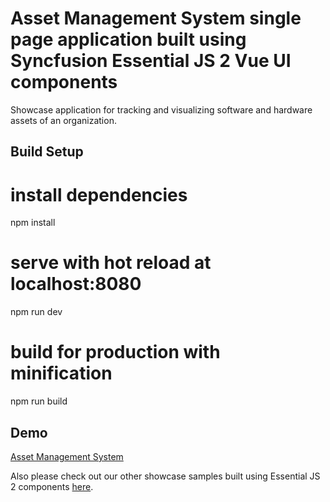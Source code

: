 # Asset Management System single page application built using Syncfusion Essential JS 2 Vue UI components
Showcase application for tracking and visualizing software and hardware assets of an organization.

## Build Setup


# install dependencies
   npm install

# serve with hot reload at localhost:8080
   npm run dev

# build for production with minification
   npm run build

## Demo

[Asset Management System](https://ej2.syncfusion.com/showcase/vue/assetmanagement)

Also please check out our other showcase samples built using Essential JS 2 components [here](https://ej2.syncfusion.com/home/vue.html).
